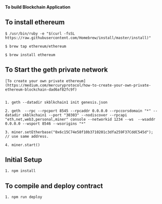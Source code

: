 **To build Blockchain Application**

## To install ethereum

    $ /usr/bin/ruby -e "$(curl -fsSL https://raw.githubusercontent.com/Homebrew/install/master/install)"

    $ brew tap ethereum/ethereum

    $ brew install ethereum

## To Start the geth private network

    [To create your own private ethereum](https://medium.com/mercuryprotocol/how-to-create-your-own-private-ethereum-blockchain-dad6af82fc9f)


    1. geth --datadir skblkchain1 init genesis.json

    2. geth  --rpc --rpcport 8545 --rpcaddr 0.0.0.0 --rpccorsdomain "*" --datadir skblkchain1 --port "30303" --nodiscover --rpcapi "eth,net,web3,personal,miner" console --networkid 1234 --ws  --wsaddr 0.0.0.0 --wsport 8546 --wsorigins "*"

    3. miner.setEtherbase("0x6c15C74e58f10b3710201c3dfa259F37CddC545d"); // use same address.

    4. miner.start()

## Initial Setup

    1. npm install

## To compile and deploy contract 

    1. npm run deploy
